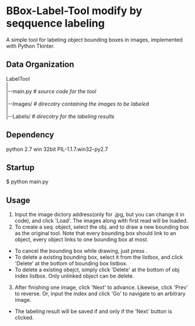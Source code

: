 BBox-Label-Tool modify by seqquence labeling
===============

A simple tool for labeling object bounding boxes in images, implemented with Python Tkinter.

Data Organization
-----------------
LabelTool  
|  
|--main.py   *# source code for the tool*  
|  
|--Images/   *# direcotry containing the images to be labeled*  
|  
|--Labels/   *# direcotry for the labeling results*    

Dependency
----------
python 2.7 win 32bit
PIL-1.1.7.win32-py2.7

Startup
-------
$ python main.py

Usage
-----
1. Input the image dictory address(only for .jpg, but you can change it in code), and click 'Load'. The images along with first read will be loaded.
2. To create a seq. object, select the obj. and to draw a new bounding box as the original tool. Note that every bounding box should link to an object, every object links to one bounding box at most.
  - To cancel the bounding box while drawing, just press <Esc>.
  - To delete a existing bounding box, select it from the listbox, and click 'Delete' at the bottom of bounding box listbox.
  - To delete a existing obejct, simply click 'Delete' at the bottom of obj index listbox. Only unlinked object can be delete.
3. After finishing one image, click 'Next' to advance. Likewise, click 'Prev' to reverse. Or, input the index and click 'Go' to navigate to an arbitrary image.
  - The labeling result will be saved if and only if the 'Next' button is clicked.

